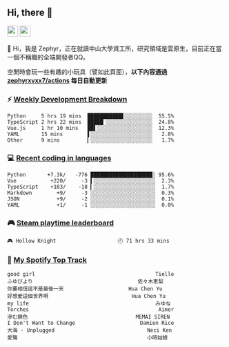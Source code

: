 <!--
**zephyrxvxx7/zephyrxvxx7** is a ✨ _special_ ✨ repository because its `README.md` (this file) appears on your GitHub profile.

Here are some ideas to get you started:

- 🔭 I’m currently working on ...
- 🌱 I’m currently learning ...
- 👯 I’m looking to collaborate on ...
- 🤔 I’m looking for help with ...
- 💬 Ask me about ...
- 📫 How to reach me: ...
- 😄 Pronouns: ...
- ⚡ Fun fact: ...
-->

## Hi, there 👋

<a href="https://www.instagram.com/zephyrxvxx7/"><img src="https://img.shields.io/badge/instagram-3f729b?&style=for-the-badge&logo=instagram&logoColor=white" height=25></a>
<a href="https://zephyrxvxx7.me/"><img src="https://img.shields.io/badge/blog-gray?&style=for-the-badge&logo=hexo&logoColor=white" height=25></a>

👋 Hi，我是 Zephyr，正在就讀中山大學資工所，研究領域是雲原生，目前正在當一個不稱職的全端開發者QQ。

空閒時會玩一些有趣的小玩具（譬如此頁面），**以下內容通過 [zephyrxvxx7/actions](https://github.com/zephyrxvxx7/zephyrxvxx7/actions) 每日自動更新**

### ⚡ [Weekly Development Breakdown](https://gist.github.com/zephyrxvxx7/ee1787313f0772b51494d051b5edde7f)

<!-- code_time start -->

```text
Python     5 hrs 19 mins  ███████████▋░░░░░░░░░  55.5%
TypeScript 2 hrs 22 mins  █████▏░░░░░░░░░░░░░░░  24.8%
Vue.js     1 hr 10 mins   ██▌░░░░░░░░░░░░░░░░░░  12.3%
YAML       15 mins        ▌░░░░░░░░░░░░░░░░░░░░   2.8%
Other      9 mins         ▎░░░░░░░░░░░░░░░░░░░░   1.7%
```

<!-- code_time end -->

### 💻 [Recent coding in languages](https://gist.github.com/zephyrxvxx7/08c5ff0fead26978490fef5d749f43ea)

<!-- code_diff start -->

```text
Python       +7.3k/   -776 ████████████████████░ 95.6%
Vue           +220/     -3 ▍░░░░░░░░░░░░░░░░░░░░  2.3%
TypeScript    +103/    -18 ▎░░░░░░░░░░░░░░░░░░░░  1.7%
Markdown        +9/     -3 ░░░░░░░░░░░░░░░░░░░░░  0.3%
JSON            +9/     -2 ░░░░░░░░░░░░░░░░░░░░░  0.1%
YAML            +1/     -1 ░░░░░░░░░░░░░░░░░░░░░  0.0%
```

<!-- code_diff end -->

### 🎮 [Steam playtime leaderboard](https://gist.github.com/zephyrxvxx7/f77b8978877f959b69d84723c43a4a64)

<!-- steam_time start -->

```text
🎮 Hollow Knight                    🕘 71 hrs 33 mins
```

<!-- steam_time end -->

### 🎵 [My Spotify Top Track](https://gist.github.com/zephyrxvxx7/fe159fde5ec9ebea27e03dd63a71e78f)

<!-- spotify_track start -->

```text
good girl                                       Tielle
ふゆびより                                  佐々木恵梨
你要相信這不是最後一天                     Hua Chen Yu
好想愛這個世界啊                           Hua Chen Yu
my life                                         みゆな
Torches                                          Aimer
滲む錆色                                   MEMAI SIREN
I Don't Want to Change                     Damien Rice
大海 - Unplugged                              Neci Ken
愛殤                                          小時姑娘
```

<!-- spotify_track end -->
